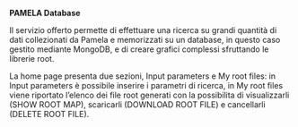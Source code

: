 <strong>PAMELA Database</strong>

Il servizio offerto permette di effettuare una ricerca su grandi quantità di dati collezionati da Pamela e memorizzati su un database, in questo caso gestito mediante MongoDB, e di creare grafici complessi sfruttando le librerie root.

La home page presenta due sezioni, Input parameters e My root files:
in Input parameters è possibile inserire i parametri di ricerca, in My root files viene riportato l’elenco dei file root generati con la possibilita di visualizzarli (SHOW ROOT MAP), scaricarli (DOWNLOAD ROOT FILE) e cancellarli (DELETE ROOT FILE).
